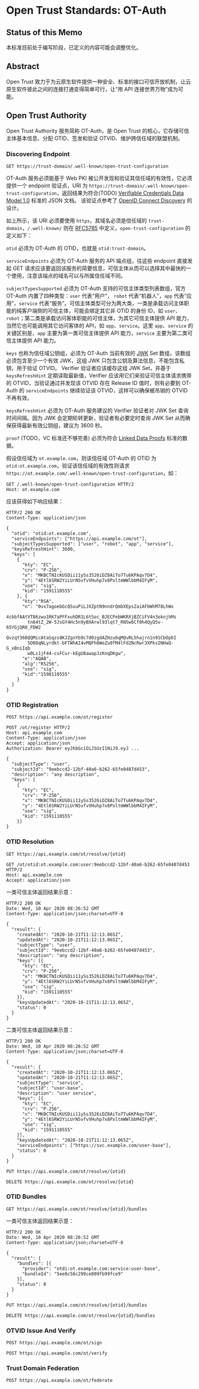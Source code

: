 Open Trust Standards: OT-Auth
====

## Status of this Memo
本标准目前处于编写阶段，已定义的内容可能会调整优化。

## Abstract
Open Trust 致力于为云原生软件提供一种安全、标准的接口可信开放机制，让云原生软件彼此之间的连接打通变得简单可行，让“用 API 连接世界万物”成为可能。

## Open Trust Authority
Open Trust Authority 服务简称 OT-Auth，是 Open Trust 的核心，它存储可信主体基本信息、分配 OTID、签发和验证 OTVID、维护跨信任域的联盟机制。

### Discovering Endpoint

```
GET https://trust-domain/.well-known/open-trust-configuration
```

OT-Auth 服务必须能基于 Web PKI 被公开发现和验证其信任域的有效性，它必须提供一个 endpoint 验证点，URI 为 `https://trust-domain/.well-known/open-trust-configuration`，返回结果为符合(TODO) [Verifiable Credentials Data Model 1.0](https://www.w3.org/TR/vc-data-model/) 标准的 JSON 文档。
该验证点参考了 [OpenID Connect Discovery](https://openid.net/specs/openid-connect-discovery-1_0.html) 的设计。


如上所示，该 URI 必须要使用 `https`，其域名必须是信任域的 `trust-domain`，`/.well-known/` 则在 [RFC5785](https://tools.ietf.org/html/rfc5785) 中定义，`open-trust-configuration` 的定义如下：

`otid` 必须为 OT-Auth 的 OTID，也就是 `otid:trust-domain`。

`serviceEndpoints` 必须为 OT-Auth 服务的 API 端点组，往这些 endpoint 直接发起 GET 请求应该要返回该服务的简要信息，可信主体从而可以选择其中最快的一个使用，注意该端点的域名可以与所属信任域不同。

`subjectTypesSupported` 必须为 OT-Auth 支持的可信主体类型列表数组，官方 OT-Auth 内置了四种类型：`user` 代表“用户”， `robot` 代表“机器人”，`app` 代表“应用”，`service` 代表“服务”。可信主体类型可分为两大类，一类是承载访问主体职能的纯客户端侧的可信主体，可能会绑定其它非 OTID 的身份 ID，如 `user`、`robot`；第二类是承载访问客体职能的可信主体，为其它可信主体提供 API 能力，当然它也可能调用其它访问客体的 API，如 `app`、`service`。这里 `app`、`service` 的关键区别是，`app` 主要为第一类可信主体提供 API 能力，`service` 主要为第二类可信主体提供 API 能力。

`keys` 也称为信任域公钥组，必须为 OT-Auth 当前有效的 [JWK](https://tools.ietf.org/html/rfc7517) Set 数组，该数组必须包含至少一个有效 JWK，这组 JWK 只包含公钥及算法信息，不能包含私钥，用于验证 OTVID。
Verifier 验证者应该缓存这组 JWK Set，并基于 `keysRefreshHint` 定期读取最新值，Verifier 应该用它们来验证可信主体请求携带的 OTVID，当验证通过并发现该 OTVID 存在 Release ID 值时，则有必要到 OT-Auth 的 `serviceEndpoints` 继续验证该 OTVID，这样可以确保被吊销的 OTVID 不再有效。

`keysRefreshHint` 必须为 OT-Auth 服务建议的 Verifier 验证者对 JWK Set 查询时间间隔。因为 JWK 会定期轮转更新，验证者有必要定时查询 JWK Set 从而确保获得最新有效公钥组，建议为 3600 秒。

`proof` (TODO，VC 标准还不够完善) 必须为符合 [Linked Data Proofs](https://w3c-ccg.github.io/ld-proofs/) 标准的数据。

假设信任域为 `ot.example.com`，则该信任域 OT-Auth 的 OTID 为 `otid:ot.example.com`，验证该信任域的有效性则请求 `https://ot.example.com/.well-known/open-trust-configuration`，如：

```
GET /.well-known/open-trust-configuration HTTP/2
Host: ot.example.com
```

应该获得如下响应结果：
```
HTTP/2 200 OK
Content-Type: application/json

{
  "otid": "otid:ot.example.com",
  "serviceEndpoints": ["https://api.example.com/ot"],
  "subjectTypesSupported": ["user", "robot", "app", "service"],
  "keysRefreshHint": 3600,
  "keys": [
    {
      "kty": "EC",
      "crv": "P-256",
      "x": "MKBCTNIcKUSDii11ySs3526iDZ8AiTo7Tu6KPAqv7D4",
      "y": "4Etl6SRW2YiLUrN5vfvVHuhp7x8PxltmWWlbbM4IFyM",
      "use": "sig",
      "kid": "1591110555"
    }, {
      "kty":"RSA",
      "n": "0vx7agoebGcQSuuPiLJXZptN9nndrQmbXEps2aiAFbWhM78LhWx
        4cbbfAAtVT86zwu1RK7aPFFxuhDR1L6tSoc_BJECPebWKRXjBZCiFV4n3oknjhMs
        tn64tZ_2W-5JsGY4Hc5n9yBXArwl93lqt7_RN5w6Cf0h4QyQ5v-65YGjQR0_FDW2
        QvzqY368QQMicAtaSqzs8KJZgnYb9c7d0zgdAZHzu6qMQvRL5hajrn1n91CbOpbI
        SD08qNLyrdkt-bFTWhAI4vMQFh6WeZu0fM4lFd2NcRwr3XPksINHaQ-G_xBniIqb
        w0Ls1jF44-csFCur-kEgU8awapJzKnqDKgw",
      "e":"AQAB",
      "alg":"RS256",
      "use": "sig",
      "kid":"1598110555"
    }
  ]
}
```

### OTID Registration

```
POST https://api.example.com/ot/register
```

```
POST /ot/register HTTP/2
Host: api.example.com
Content-Type: application/json
Accept: application/json
Authorization: Bearer eyJhbGciOiJSUzI1NiJ9.eyJ ...

{
  "subjectType": "user",
  "subjectId": "9eebccd2-12bf-40a6-b262-65fe0487d453",
  "description": "any description",
  "keys": [
    {
      "kty": "EC",
      "crv": "P-256",
      "x": "MKBCTNIcKUSDii11ySs3526iDZ8AiTo7Tu6KPAqv7D4",
      "y": "4Etl6SRW2YiLUrN5vfvVHuhp7x8PxltmWWlbbM4IFyM",
      "use": "sig",
      "kid": "1591110555"
    }]
}
```

### OTID Resolution

```
GET https://api.example.com/ot/resolve/{otid}
```

```
GET /ot/otid:ot.example.com:user:9eebccd2-12bf-40a6-b262-65fe0487d453 HTTP/2
Host: api.example.com
Accept: application/json
```

一类可信主体返回结果示意：
```
HTTP/2 200 OK
Date: Wed, 10 Apr 2020 08:26:52 GMT
Content-Type: application/json;charset=UTF-8

{
  "result": {
    "createdAt": "2020-10-21T11:12:13.065Z",
    "updatedAt": "2020-10-21T11:12:13.065Z",
    "subjectType": "user",
    "subjectId": "9eebccd2-12bf-40a6-b262-65fe0487d453",
    "description": "any description",
    "keys": [{
      "kty": "EC",
      "crv": "P-256",
      "x": "MKBCTNIcKUSDii11ySs3526iDZ8AiTo7Tu6KPAqv7D4",
      "y": "4Etl6SRW2YiLUrN5vfvVHuhp7x8PxltmWWlbbM4IFyM",
      "use": "sig",
      "kid": "1591110555"
    }],
    "keysUpdatedAt": "2020-10-21T11:12:13.065Z",
    "status": 0
  }
}
```

二类可信主体返回结果示意：
```
HTTP/2 200 OK
Date: Wed, 10 Apr 2020 08:26:52 GMT
Content-Type: application/json;charset=UTF-8

{
  "result": {
    "createdAt": "2020-10-21T11:12:13.065Z",
    "updatedAt": "2020-10-21T11:12:13.065Z",
    "subjectType": "service",
    "subjectId": "user-base",
    "description": "user service",
    "keys": [{
      "kty": "EC",
      "crv": "P-256",
      "x": "MKBCTNIcKUSDii11ySs3526iDZ8AiTo7Tu6KPAqv7D4",
      "y": "4Etl6SRW2YiLUrN5vfvVHuhp7x8PxltmWWlbbM4IFyM",
      "use": "sig",
      "kid": "1591110555"
    }],
    "keysUpdatedAt": "2020-10-21T11:12:13.065Z",
    "serviceEndpoints": ["https://svc.example.com/user-base"],
    "status": 0
  }
}
```

```
PUT https://api.example.com/ot/resolve/{otid}
```

```
DELETE https://api.example.com/ot/resolve/{otid}
```

### OTID Bundles

```
GET https://api.example.com/ot/resolve/{otid}/bundles
```

一类可信主体返回结果示意：
```
HTTP/2 200 OK
Date: Wed, 10 Apr 2020 08:26:52 GMT
Content-Type: application/json;charset=UTF-8

{
  "result": {
    "bundles": [{
      "provider": "otdi:ot.example.com:service:user-base",
      "bundleId": "5ee8c56c299ce809fb99fce9"
    }],
    "status": 0
  }
}
```

```
PUT https://api.example.com/ot/resolve/{otid}/bundles
```

```
DELETE https://api.example.com/ot/resolve/{otid}/bundles
```

### OTVID Issue And Verify

```
POST https://api.example.com/ot/sign
```

```
POST https://api.example.com/ot/verify
```

### Trust Domain Federation

```
POST https://api.example.com/ot/federate
```
